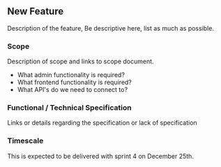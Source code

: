 ## New Feature

Description of the feature, Be descriptive here, list as much as possible. 

### Scope

Description of scope and links to scope document.
- What admin functionality is required?
- What frontend functionality is required?
- What API's do we need to connect to?

### Functional / Technical Specification

Links or details regarding the specification or lack of specification

### Timescale

This is expected to be delivered with sprint 4 on December 25th. 

